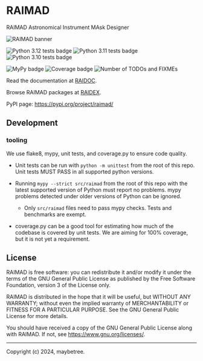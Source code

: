 # RAIMAD

RAIMAD Astronomical Instrument MAsk Designer

![RAIMAD banner](img/raimad-banner.png)

![Python 3.12 tests badge](https://raw.githubusercontent.com/gist/maybeetree/767d80027892395f1cc61e4829810985/raw/tests312.svg)
![Python 3.11 tests badge](https://raw.githubusercontent.com/gist/maybeetree/767d80027892395f1cc61e4829810985/raw/tests311.svg)
![Python 3.10 tests badge](https://raw.githubusercontent.com/gist/maybeetree/767d80027892395f1cc61e4829810985/raw/tests310.svg)

![MyPy badge](https://raw.githubusercontent.com/gist/maybeetree/767d80027892395f1cc61e4829810985/raw/mypy.svg)
![Coverage badge](https://raw.githubusercontent.com/gist/maybeetree/767d80027892395f1cc61e4829810985/raw/coverage.svg)
![Number of TODOs and FIXMEs](https://raw.githubusercontent.com/gist/maybeetree/767d80027892395f1cc61e4829810985/raw/todo.svg)

Read the documentation at [RAIDOC](https://tifuun.github.io/raidoc/).

Browse RAIMAD packages at [RAIDEX](https://tifuun.github.io/raidex/).

PyPI page: <https://pypi.org/project/raimad/>

## Development

### tooling

We use flake8, mypy, unit tests, and coverage.py to ensure code quality.

- Unit tests can be run with `python -m unittest` from the root of this
    repo.
    Unit tests MUST PASS in all supported python versions.

- Running `mypy --strict src/raimad` from the root of this repo
    with the latest supported version of Python must report no problems.
    mypy problems detected under older versions of Python can be ignored.

    - Only `src/raimad` files need to pass mypy checks.
        Tests and benchmarks are exempt.

- coverage.py can be a good tool for estimating how much of the codebase
    is covered by unit tests. We are aiming for 100% coverage,
    but it is not yet a requirement.
    

## License

RAIMAD is free software: you can redistribute it and/or modify it under
the terms of the GNU General Public License as published by the Free Software
Foundation, version 3 of the License only.

RAIMAD is distributed in the hope that it will be useful, but WITHOUT ANY
WARRANTY; without even the implied warranty of MERCHANTABILITY or FITNESS FOR A
PARTICULAR PURPOSE. See the GNU General Public License for more details.

You should have received a copy of the GNU General Public License along with
RAIMAD. If not, see <https://www.gnu.org/licenses/>. 

---

Copyright (c) 2024, maybetree.

